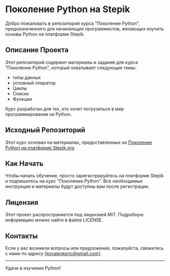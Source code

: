 # Поколение Python на Stepik

Добро пожаловать в репозиторий курса "Поколение Python", предназначенного для начинающих программистов, желающих изучить основы Python на платформе Stepik.

## Описание Проекта

Этот репозиторий содержит материалы и задания для курса "Поколение Python", который охватывает следующие темы:
- типы данных
- условный оператор
- Циклы
- Списки
- Функции


Курс разработан для тех, кто хочет погрузиться в мир программирования на Python.

## Исходный Репозиторий

Этот курс основан на материалах, предоставленных на [Поколение Python на платформе Stepik.org](https://stepik.org/course/68343/syllabus).

## Как Начать

Чтобы начать обучение, просто зарегистрируйтесь на платформе Stepik и подпишитесь на курс "Поколение Python". Все необходимые инструкции и материалы будут доступны вам после регистрации.

## Лицензия

Этот проект распространяется под лицензией MIT. Подробную информацию можно найти в файле LICENSE.

## Контакты

Если у вас возникли вопросы или предложения, пожалуйста, свяжитесь с нами по адресу [kovalenkorjc@gmail.com].

---

Удачи в изучении Python!
